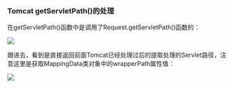 ### Tomcat getServletPath()的处理

在getServletPath()函数中是调用了Request.getServletPath()函数的：

![](/Users/aresx/Documents/VulWiki/.resource/TomcatgetServletPath()的处理/media/rId21.png)

跟进去，看到是直接返回前面Tomcat已经处理过后的提取处理的Servlet路径，注意这里是获取MappingData类对象中的wrapperPath属性值：

![](/Users/aresx/Documents/VulWiki/.resource/TomcatgetServletPath()的处理/media/rId22.png)

